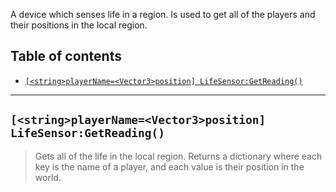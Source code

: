 A device which senses life in a region. Is used to get all of the players and their positions in the local region.

## Table of contents
* [`[<string>playerName=<Vector3>position] LifeSensor:GetReading()`](#stringplayernamevector3position-lifesensorgetreading)

___

## `[<string>playerName=<Vector3>position] LifeSensor:GetReading()`

> Gets all of the life in the local region. Returns a dictionary where each key is the name of a player, and each value is their position in the world.